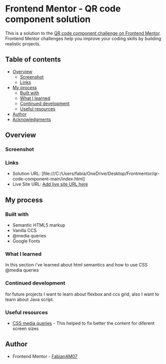 # Frontend Mentor - QR code component solution

This is a solution to the [QR code component challenge on Frontend Mentor](https://www.frontendmentor.io/challenges/qr-code-component-iux_sIO_H). Frontend Mentor challenges help you improve your coding skills by building realistic projects. 

## Table of contents

- [Overview](#overview)
  - [Screenshot](#screenshot)
  - [Links](#links)
- [My process](#my-process)
  - [Built with](#built-with)
  - [What I learned](#what-i-learned)
  - [Continued development](#continued-development)
  - [Useful resources](#useful-resources)
- [Author](#author)
- [Acknowledgments](#acknowledgments)

## Overview

### Screenshot


### Links

- Solution URL: [file:///C:/Users/fabia/OneDrive/Desktop/Frontmentor/qr-code-component-main/index.html]
- Live Site URL: [Add live site URL here](https://your-live-site-url.com)

## My process

### Built with

- Semantic HTML5 markup
- Vanilla CCS
- @media queries
- Google Fonts

### What I learned

In this section i've learned about html semantics and how to use CSS @media queries

### Continued development

for future projects I want to learn about flexbox and ccs grid, also I want to learn about Java script.


### Useful resources

- [CSS media queries](https://www.w3schools.com/css/css_rwd_mediaqueries.asp) - This helped to fix better the content for diferent screen sizes

## Author

- Frontend Mentor - [FabianAM07](https://www.frontendmentor.io/profile/FabianAM07)



